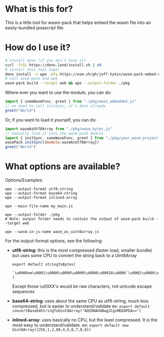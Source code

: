 # What is this for?

This is a little tool for wasm-pack that helps embed the wasm file into an easily-bundled javascript file.

# How do I use it?

```sh
# install deno (if you don't have it)
curl -fsSL https://deno.land/install.sh | sh
# install this tool (wpe)
deno install -n wpe -Afg https://esm.sh/gh/jeff-hykin/wasm-pack-embed-unofficial@1.0.0.2/wpe.js
# call wasm-pack and wpe
wasm-pack build --target web && wpe --output-folder ./pkg
```

Where ever you want to use the module, you can do: 
```js
import { someWasmFunc, greet } from "./pkg/main_embedded.js"
// no need to call initSync, it's done already
greet("World")
```

Or, if you want to load it yourself, you can do:
```js
import wasmAsUtf8Array from "./pkg/wasm_bytes.js"
// manually load it into the wasm-pack module
import { initSync, someWasmFunc, greet } from "./pkg/your_wasm_project.js"
wasmPack.initSync({module:wasmAsUtf8Array})
greet("World")
```

# What options are available?

Options/Examples:
```
wpe --output-format utf8-string
wpe --output-format base64-string
wpe --output-format inlined-array

wpe --main-file-name my_main.js

wpe --output-folder ./pkg
# Note: output folder needs to contain the output of wasm-pack build --target web

wpe --wasm-in-js-name wasm_as_uint8array.js
```

For the output-format options, see the following:
    
- **utf8-string**: this is the most compressed (faster load, smaller bundle)
    but uses some CPU to convert the string back to a Uint8Array<br>
    ```
    export default stringToBytes(
        `\u0000xm\u0001\u0000\u0000\u0000\u0000\u0001A\u000b`\u0002\u0000\u0001\``
    )
    ```
    Except those \u00XX's would be raw characters, not unicode escape sequences

- **base64-string**: uses about the same CPU as utf8-string, much less compressed,
    but is easier to understand/validate
    ex: `export default convertBase64StringToUint8Array("AQIDBAUGBwgJCgsMDQ4PEA==")`

- **inlined-array**: uses basically no CPU, but the least compressed. 
    It is the most easy to understand/validate.
    ex: `export default new Uint8Array([255,1,2,88,4,5,6,7,8,9])`

